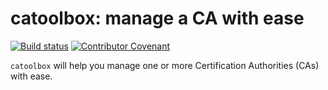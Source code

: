 # catoolbox: manage a CA with ease
[![Build status](https://travis-ci.org/catoolbox/catoolbox.svg?branch=master)](https://travis-ci.org/catoolbox/catoolbox) [![Contributor Covenant](https://img.shields.io/badge/Contributor%20Covenant-v2.0%20adopted-ff69b4.svg)](CODE_OF_CONDUCT.md)

`catoolbox` will help you manage one or more Certification Authorities (CAs)
with ease.
